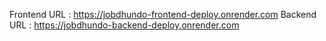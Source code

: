 Frontend URL : https://jobdhundo-frontend-deploy.onrender.com
Backend URL : https://jobdhundo-backend-deploy.onrender.com
